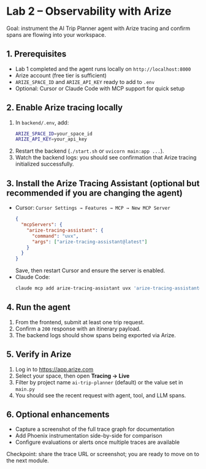 # Lab 2 – Observability with Arize

Goal: instrument the AI Trip Planner agent with Arize tracing and confirm spans are flowing into your workspace.

## 1. Prerequisites
- Lab 1 completed and the agent runs locally on `http://localhost:8000`
- Arize account (free tier is sufficient)
- `ARIZE_SPACE_ID` and `ARIZE_API_KEY` ready to add to `.env`
- Optional: Cursor or Claude Code with MCP support for quick setup

## 2. Enable Arize tracing locally
1. In `backend/.env`, add:
   ```bash
   ARIZE_SPACE_ID=your_space_id
   ARIZE_API_KEY=your_api_key
   ```
2. Restart the backend (`./start.sh` or `uvicorn main:app ...`).
3. Watch the backend logs: you should see confirmation that Arize tracing initialized successfully.

## 3. Install the Arize Tracing Assistant (optional but recommended if you are changing the agent)
- Cursor: `Cursor Settings → Features → MCP → New MCP Server`
  ```json
  {
    "mcpServers": {
      "arize-tracing-assistant": {
        "command": "uvx",
        "args": ["arize-tracing-assistant@latest"]
      }
    }
  }
  ```
  Save, then restart Cursor and ensure the server is enabled.
- Claude Code:
  ```bash
  claude mcp add arize-tracing-assistant uvx 'arize-tracing-assistant@latest'
  ```

## 4. Run the agent
1. From the frontend, submit at least one trip request.
2. Confirm a `200` response with an itinerary payload.
3. The backend logs should show spans being exported via Arize.

## 5. Verify in Arize
1. Log in to https://app.arize.com
2. Select your space, then open **Tracing → Live**
3. Filter by project name `ai-trip-planner` (default) or the value set in `main.py`
4. You should see the recent request with agent, tool, and LLM spans.

## 6. Optional enhancements
- Capture a screenshot of the full trace graph for documentation
- Add Phoenix instrumentation side-by-side for comparison
- Configure evaluations or alerts once multiple traces are available

Checkpoint: share the trace URL or screenshot; you are ready to move on to the next module.
